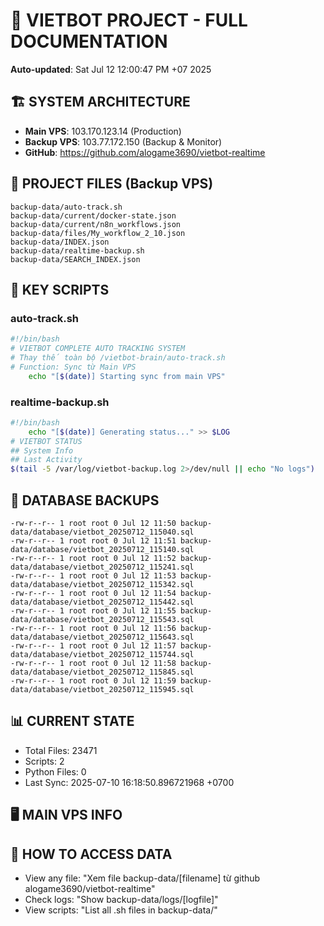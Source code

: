 # 🤖 VIETBOT PROJECT - FULL DOCUMENTATION
**Auto-updated**: Sat Jul 12 12:00:47 PM +07 2025

## 🏗️ SYSTEM ARCHITECTURE
- **Main VPS**: 103.170.123.14 (Production)
- **Backup VPS**: 103.77.172.150 (Backup & Monitor)
- **GitHub**: https://github.com/alogame3690/vietbot-realtime

## 📁 PROJECT FILES (Backup VPS)
```
backup-data/auto-track.sh
backup-data/current/docker-state.json
backup-data/current/n8n_workflows.json
backup-data/files/My_workflow_2_10.json
backup-data/INDEX.json
backup-data/realtime-backup.sh
backup-data/SEARCH_INDEX.json
```

## 🔧 KEY SCRIPTS
### auto-track.sh
```bash
#!/bin/bash
# VIETBOT COMPLETE AUTO TRACKING SYSTEM
# Thay thế toàn bộ /vietbot-brain/auto-track.sh
# Function: Sync từ Main VPS
    echo "[$(date)] Starting sync from main VPS"
```
### realtime-backup.sh
```bash
#!/bin/bash
    echo "[$(date)] Generating status..." >> $LOG
# VIETBOT STATUS
## System Info
## Last Activity
$(tail -5 /var/log/vietbot-backup.log 2>/dev/null || echo "No logs")
```

## 💾 DATABASE BACKUPS
```
-rw-r--r-- 1 root root 0 Jul 12 11:50 backup-data/database/vietbot_20250712_115040.sql
-rw-r--r-- 1 root root 0 Jul 12 11:51 backup-data/database/vietbot_20250712_115140.sql
-rw-r--r-- 1 root root 0 Jul 12 11:52 backup-data/database/vietbot_20250712_115241.sql
-rw-r--r-- 1 root root 0 Jul 12 11:53 backup-data/database/vietbot_20250712_115342.sql
-rw-r--r-- 1 root root 0 Jul 12 11:54 backup-data/database/vietbot_20250712_115442.sql
-rw-r--r-- 1 root root 0 Jul 12 11:55 backup-data/database/vietbot_20250712_115543.sql
-rw-r--r-- 1 root root 0 Jul 12 11:56 backup-data/database/vietbot_20250712_115643.sql
-rw-r--r-- 1 root root 0 Jul 12 11:57 backup-data/database/vietbot_20250712_115744.sql
-rw-r--r-- 1 root root 0 Jul 12 11:58 backup-data/database/vietbot_20250712_115845.sql
-rw-r--r-- 1 root root 0 Jul 12 11:59 backup-data/database/vietbot_20250712_115945.sql
```

## 📊 CURRENT STATE
- Total Files: 23471
- Scripts: 2
- Python Files: 0
- Last Sync: 2025-07-10 16:18:50.896721968 +0700

## 🖥️ MAIN VPS INFO


## 🚨 HOW TO ACCESS DATA
- View any file: "Xem file backup-data/[filename] từ github alogame3690/vietbot-realtime"
- Check logs: "Show backup-data/logs/[logfile]"
- View scripts: "List all .sh files in backup-data/"
